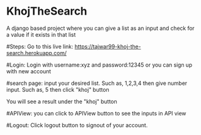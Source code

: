 # KhojTheSearch
A django based project where you can give a list as an input and check for a value if it exists in that list

#Steps:
Go to this live link: https://tajwar99-khoj-the-search.herokuapp.com/

#Login:
Login with username:xyz  and password:12345
or you can sign up with new account

#search page:
input your desired list. Such as, 1,2,3,4
then give number input. Such as, 5
then click "khoj" button

You will see a result under the "khoj" button

#APIView:
you can click to APIView button to see the inputs in API view

#Logout:
Click logout button to signout of your account.
